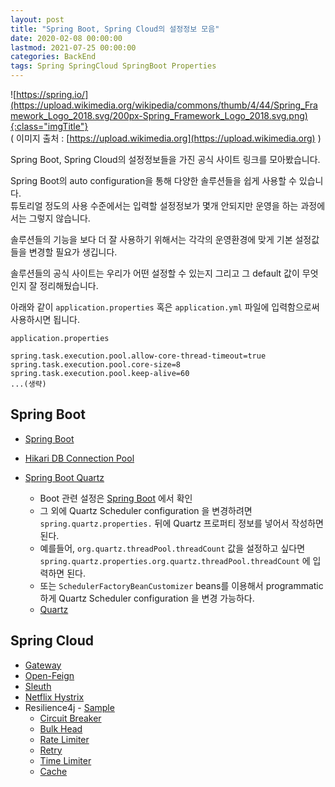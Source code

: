 ```yaml
---
layout: post
title: "Spring Boot, Spring Cloud의 설정정보 모음"
date: 2020-02-08 00:00:00
lastmod: 2021-07-25 00:00:00
categories: BackEnd
tags: Spring SpringCloud SpringBoot Properties
---
```


![https://spring.io/](https://upload.wikimedia.org/wikipedia/commons/thumb/4/44/Spring_Framework_Logo_2018.svg/200px-Spring_Framework_Logo_2018.svg.png){:class="imgTitle"}  
( 이미지 출처 : [https://upload.wikimedia.org](https://upload.wikimedia.org) )  

Spring Boot, Spring Cloud의 설정정보들을 가진 공식 사이트 링크를 모아봤습니다.  

Spring Boot의 auto configuration을 통해 다양한 솔루션들을 쉽게 사용할 수 있습니다.  
튜토리얼 정도의 사용 수준에서는 입력할 설정정보가 몇개 안되지만 운영을 하는 과정에서는 그렇지 않습니다.  

솔루션들의 기능을 보다 더 잘 사용하기 위해서는 각각의 운영환경에 맞게 기본 설정값들을 변경할 필요가 생깁니다.  

<!--more-->

솔루션들의 공식 사이트는 우리가 어떤 설정할 수 있는지 그리고 그 default 값이 무엇인지 잘 정리해뒀습니다.

아래와 같이 ```application.properties``` 혹은 ```application.yml``` 파일에 입력함으로써 사용하시면 됩니다.  

```application.properties```

~~~properties
spring.task.execution.pool.allow-core-thread-timeout=true
spring.task.execution.pool.core-size=8
spring.task.execution.pool.keep-alive=60
...(생략)
~~~


## Spring Boot

  * [Spring Boot](https://docs.spring.io/spring-boot/docs/current/reference/html/appendix-application-properties.html)
  * [Hikari DB Connection Pool](https://github.com/brettwooldridge/HikariCP#configuration-knobs-baby)

  * [Spring Boot Quartz](https://docs.spring.io/spring-boot/docs/2.0.0.M3/reference/html/boot-features-quartz.html)
    - Boot 관련 설정은 [Spring Boot](https://docs.spring.io/spring-boot/docs/current/reference/html/appendix-application-properties.html) 에서 확인  
    - 그 외에 Quartz Scheduler configuration 을 변경하려면 ```spring.quartz.properties.``` 뒤에 Quartz 프로퍼티 정보를 넣어서 작성하면 된다.  
    - 예를들어, ```org.quartz.threadPool.threadCount``` 값을 설정하고 싶다면 ```spring.quartz.properties.org.quartz.threadPool.threadCount``` 에 입력하면 된다.  
    - 또는 ```SchedulerFactoryBeanCustomizer``` beans를 이용해서 programmatic하게 Quartz Scheduler configuration 을 변경 가능하다.  
    - [Quartz](http://www.quartz-scheduler.org/documentation/quartz-2.3.0/configuration/)
        

## Spring Cloud

  * [Gateway](https://cloud.spring.io/spring-cloud-gateway/reference/html/appendix.html)
  * [Open-Feign](https://cloud.spring.io/spring-cloud-openfeign/reference/html/appendix.html)
  * [Sleuth](https://cloud.spring.io/spring-cloud-sleuth/reference/html/appendix.html)
  * [Netflix Hystrix ](https://github.com/Netflix/Hystrix/wiki/Configuration#command-properties)
  * Resilience4j - [Sample](https://resilience4j.readme.io/docs/getting-started-3#section--configuration-)  
    - [Circuit Breaker](https://resilience4j.readme.io/docs/circuitbreaker)  
    - [Bulk Head](https://resilience4j.readme.io/docs/bulkhead)  
    - [Rate Limiter](https://resilience4j.readme.io/docs/ratelimiter)  
    - [Retry](https://resilience4j.readme.io/docs/retry)  
    - [Time Limiter](https://resilience4j.readme.io/docs/timeout)  
    - [Cache](https://resilience4j.readme.io/docs/cache)  
